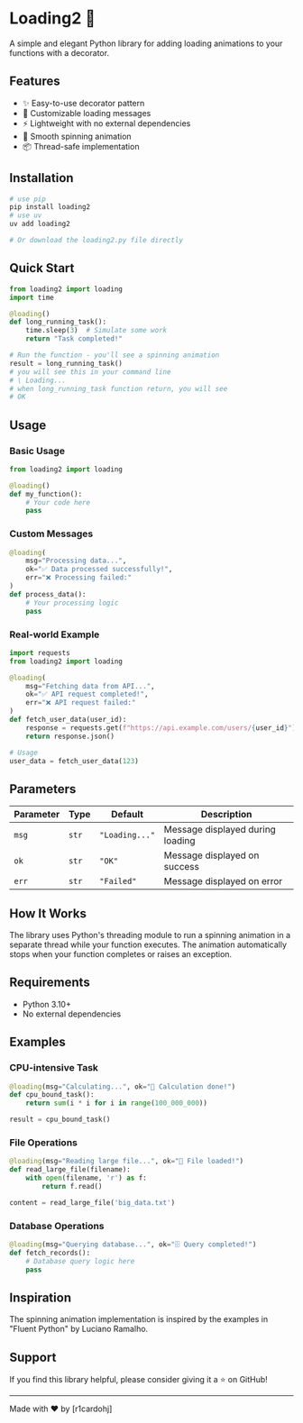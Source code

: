 # Loading2 🔄

A simple and elegant Python library for adding loading animations to your functions with a decorator.

## Features

- ✨ Easy-to-use decorator pattern
- 🎨 Customizable loading messages
- ⚡ Lightweight with no external dependencies
- 🔄 Smooth spinning animation
- 📦 Thread-safe implementation

## Installation

```bash
# use pip
pip install loading2
# use uv
uv add loading2

# Or download the loading2.py file directly
```

## Quick Start

```python
from loading2 import loading
import time

@loading()
def long_running_task():
    time.sleep(3)  # Simulate some work
    return "Task completed!"

# Run the function - you'll see a spinning animation
result = long_running_task()
# you will see this in your command line
# \ Loading...
# when long_running_task function return, you will see
# OK
```

## Usage

### Basic Usage

```python
from loading2 import loading

@loading()
def my_function():
    # Your code here
    pass
```

### Custom Messages

```python
@loading(
    msg="Processing data...",
    ok="✅ Data processed successfully!",
    err="❌ Processing failed:"
)
def process_data():
    # Your processing logic
    pass
```

### Real-world Example

```python
import requests
from loading2 import loading

@loading(
    msg="Fetching data from API...",
    ok="✅ API request completed!",
    err="❌ API request failed:"
)
def fetch_user_data(user_id):
    response = requests.get(f"https://api.example.com/users/{user_id}")
    return response.json()

# Usage
user_data = fetch_user_data(123)
```

## Parameters

| Parameter | Type | Default | Description |
|-----------|------|---------|-------------|
| `msg` | `str` | `"Loading..."` | Message displayed during loading |
| `ok` | `str` | `"OK"` | Message displayed on success |
| `err` | `str` | `"Failed"` | Message displayed on error |

## How It Works

The library uses Python's threading module to run a spinning animation in a separate thread while your function executes. The animation automatically stops when your function completes or raises an exception.

## Requirements

- Python 3.10+
- No external dependencies

## Examples

### CPU-intensive Task

```python
@loading(msg="Calculating...", ok="🎉 Calculation done!")
def cpu_bound_task():
    return sum(i * i for i in range(100_000_000))

result = cpu_bound_task()
```

### File Operations

```python
@loading(msg="Reading large file...", ok="📁 File loaded!")
def read_large_file(filename):
    with open(filename, 'r') as f:
        return f.read()

content = read_large_file('big_data.txt')
```

### Database Operations

```python
@loading(msg="Querying database...", ok="🗄️ Query completed!")
def fetch_records():
    # Database query logic here
    pass
```

## Inspiration

The spinning animation implementation is inspired by the examples in "Fluent Python" by Luciano Ramalho.

## Support

If you find this library helpful, please consider giving it a ⭐ on GitHub!

---

Made with ❤️ by [r1cardohj]
